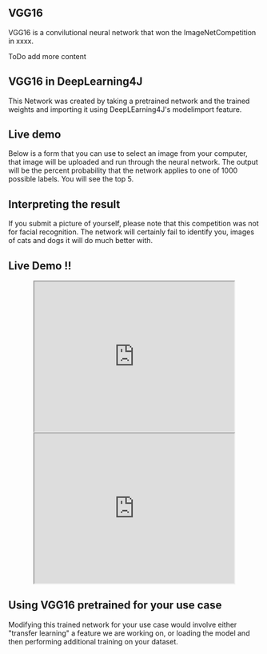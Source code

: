## VGG16

VGG16 is a convilutional neural network that won the ImageNetCompetition in xxxx. 

ToDo add more content

## VGG16 in DeepLearning4J

This Network was created by taking a pretrained network and the trained weights and importing it using DeepLEarning4J's
modelimport feature. 

## Live demo

Below is a form that you can use to select an image from your computer, that image will be uploaded and run 
through the neural network. The output will be the percent probability that the network applies 
to one of 1000 possible labels. You will see the top 5. 

## Interpreting the result

If you submit a picture of yourself, please note that this competition was not for facial recognition. 
The network will certainly fail to identify you, images of cats and dogs it will do much better with. 

## Live Demo !!


<iframe src="https://54.67.56.24/VGGpredict" width="400" height="300" style="display:block; margin: 0 auto;">&nbsp;</iframe>

<iframe src="https://52.174.183.106/VGGpredict" width="400" height="300" style="display:block; margin: 0 auto;">test </iframe>

## Using VGG16 pretrained for your use case

Modifying this trained network for your use case would involve either "transfer learning" a feature we are working on, 
or loading the model and then performing additional training on your dataset. 



